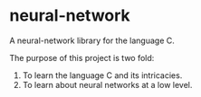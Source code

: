 # neural-network
A neural-network library for the language C.

The purpose of this project is two fold:
1. To learn the language C and its intricacies.
2. To learn about neural networks at a low level.